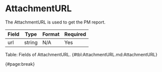 <!--
    ATTENTION: This file was generated via gradle!
               Do NOT manually edit this file! Any such changes will be overwritten!
-->

# AttachmentURL

The AttachmentURL is used to get the PM report.

| Field | Type | Format | Required |
| ------- | ------- | ------- | --- |
| url | string | N/A | Yes |

Table: Fields of AttachmentURL. {#tbl:AttachmentURL.md:AttachmentURL}

{#page:break}
